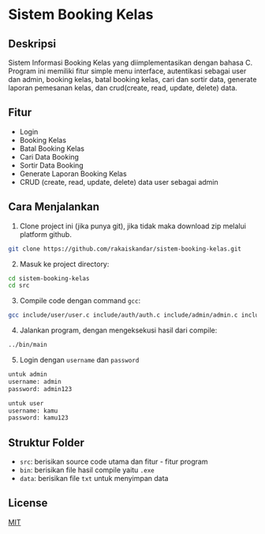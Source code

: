 # Sistem Booking Kelas

## Deskripsi

Sistem Informasi Booking Kelas yang diimplementasikan dengan bahasa C. Program ini memiliki fitur simple menu interface, autentikasi sebagai user dan admin, booking kelas, batal booking kelas, cari dan sortir data, generate laporan pemesanan kelas, dan crud(create, read, update, delete) data.

## Fitur 
- Login
- Booking Kelas
- Batal Booking Kelas
- Cari Data Booking 
- Sortir Data Booking
- Generate Laporan Booking Kelas
- CRUD (create, read, update, delete) data user sebagai admin

## Cara Menjalankan
1. Clone project ini (jika punya git), jika tidak maka download zip melalui platform github.

```bash
git clone https://github.com/rakaiskandar/sistem-booking-kelas.git
```

2. Masuk ke project directory:

```bash
cd sistem-booking-kelas
cd src
```

3. Compile code dengan command `gcc`:

```bash
gcc include/user/user.c include/auth/auth.c include/admin/admin.c include/utils/utils.c main.c -o ../bin/main
```

4. Jalankan program, dengan mengeksekusi hasil dari compile:

```bash
../bin/main
```
5. Login dengan `username` dan `password`
```bash
untuk admin
username: admin
password: admin123

untuk user
username: kamu
password: kamu123
```
## Struktur Folder

- `src`: berisikan source code utama dan fitur - fitur program
- `bin`: berisikan file hasil compile yaitu `.exe`
- `data`: berisikan file `txt` untuk menyimpan data 

## License

[MIT](https://github.com/rakaiskandar/sistem-booking-kelas/blob/main/LICENSE)
